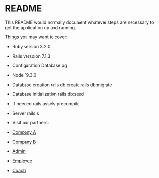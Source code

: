 # README

This README would normally document whatever steps are necessary to get the
application up and running.

Things you may want to cover:

- Ruby version
  3.2.0

- Rails versoion
  7.1.3

- Configuration
  Database pg
  
- Node 19.3.0

- Database creation
  rails db:create
  rails db:migrate

- Database initialization
  rails db:seed

- If needed
  rails assets:precompile

- Server
  rails s

- Visit our partners:
- [Company A](http://localhost:3000/companies/1)

- [Company B](http://localhost:3000/companies/2)

- [Admin](http://localhost:3000/admins/sign_in)
- [Employee](http://localhost:3000/employees/sign_in)
- [Coach](http://localhost:3000/coaches/sign_in)
